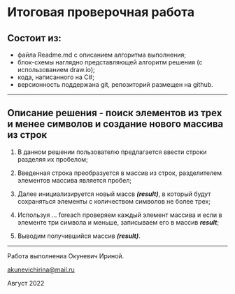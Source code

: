 
# Итоговая проверочная работа

## Состоит из:

- файла Readme.md с описанием алгоритма выполнения;
- блок-схемы наглядно представляющей алгоритм решения (с использованием draw.io);
- кода, написанного на C#;
- версионность поддержана git, репозиторий размещен на github.
________

## Описание решения - поиск элементов из трех и менее символов и создание нового массива из строк

1. В данном решении пользователю предлагается ввести  строки разделяя их  пробелом;

2. Введенная строка преобразуется в массив из строк, разделителем элементов массива является пробел;

3. Далее инициализируется новый массв ***(result)***, в который будут сохраняться элементы с количеством символов не более трех;

4. Используя ... foreach  проверяем каждый элемент массива и если в элементе три символа и меньше, записываем его в массив ***result***;

5. Выводим получившийся массив ***(result)***.
_______

Работа выполнениа Окуневич Ириной.

akunevichirina@mail.ru

Август 2022



